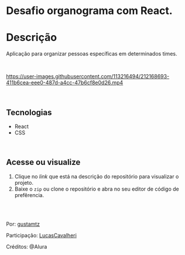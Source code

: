 # Desafio organograma com React. 

# Descrição 
Aplicação para organizar pessoas específicas em determinados times.

<br>

https://user-images.githubusercontent.com/113216494/212168693-411b6cea-eee0-487d-a4cc-47b6cf8e0d26.mp4

<br>

## Tecnologias
- React
- CSS

<br>

## Acesse ou visualize
1. Clique no *link* que está na descrição do repositório para visualizar o projeto.
2. Baixe o `zip` ou clone o repositório e abra no seu editor de código de prefêrencia.


<br>
<br> 

Por: <a href="https://github.com/gustamtz">gustamtz</a>

Participação: <a href="https://github.com/LucasCavalheri">LucasCavalheri</a>

Créditos: @Alura
